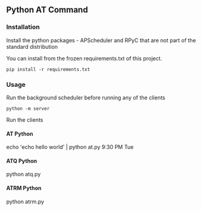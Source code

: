 ## Python AT Command

### Installation

Install the python packages - APScheduler and RPyC that are not part of the standard distribution

You can install from the frozen requirements.txt of this project.

`pip install -r requirements.txt`

### Usage

Run the background scheduler before running any of the clients

`python -m server`

Run the clients

#### AT Python
echo 'echo hello world' | python at.py 9:30 PM Tue

#### ATQ Python

python atq.py

#### ATRM Python

python atrm.py




